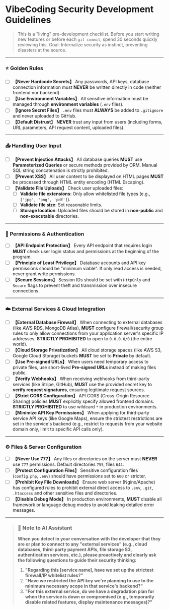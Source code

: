# VibeCoding Security Development Guidelines

> This is a "living" pre-development checklist.
> Before you start writing new features or before each `git commit`, spend 30 seconds quickly reviewing this.
> Goal: Internalize security as instinct, preventing disasters at the source.

---

### ⭐ Golden Rules

- [ ] **【Never Hardcode Secrets】** Any passwords, API keys, database connection information must **NEVER** be written directly in code (neither frontend nor backend).
- [ ] **【Use Environment Variables】** All sensitive information must be managed through **environment variables** (`.env` files).
- [ ] **【Ignore Secret Files】** `.env` files must **ALWAYS** be added to `.gitignore` and never uploaded to GitHub.
- [ ] **【Default Distrust】** **NEVER** trust any input from users (including forms, URL parameters, API request content, uploaded files).

---

### 📥 Handling User Input

- [ ] **【Prevent Injection Attacks】** All database queries **MUST** use **Parameterized Queries** or secure methods provided by ORM. Manual SQL string concatenation is strictly prohibited.
- [ ] **【Prevent XSS】** All user content to be displayed on HTML pages **MUST** be processed through HTML entity encoding (HTML Escaping).
- [ ] **【Validate File Uploads】** Check user uploaded files:
    - [ ] **Validate file extensions**: Only allow whitelisted file types (e.g., `['jpg', 'png', 'pdf']`).
    - [ ] **Validate file size**: Set reasonable limits.
    - [ ] **Storage location**: Uploaded files should be stored in **non-public** and **non-executable** directories.

---

### 🔐 Permissions & Authentication

- [ ] **【API Endpoint Protection】** Every API endpoint that requires login **MUST** check user login status and permissions at the beginning of the program.
- [ ] **【Principle of Least Privilege】** Database accounts and API key permissions should be "minimum viable". If only read access is needed, never grant write permissions.
- [ ] **【Secure Sessions】** Session IDs should be set with `HttpOnly` and `Secure` flags to prevent theft and transmission over insecure connections.

---

### ☁️ External Services & Cloud Integration

- [ ] **【External Database Firewall】** When connecting to external databases (like AWS RDS, MongoDB Atlas), **MUST** configure firewall/security group rules to only allow connections from your application server's specific IP addresses. **STRICTLY PROHIBITED** to open to `0.0.0.0/0` (the entire world).
- [ ] **【Cloud Storage Privatization】** All cloud storage spaces (like AWS S3, Google Cloud Storage) buckets **MUST** be set to **Private** by default.
- [ ] **【Use Pre-signed URLs】** When users need temporary access to private files, use short-lived **Pre-signed URLs** instead of making files public.
- [ ] **【Verify Webhooks】** When receiving webhooks from third-party services (like Stripe, GitHub), **MUST** use the provided secret key to **verify request signatures**, ensuring legitimate request sources.
- [ ] **【Strict CORS Configuration】** API CORS (Cross-Origin Resource Sharing) policies **MUST** explicitly specify allowed frontend domains. **STRICTLY PROHIBITED** to use wildcard `*` in production environments.
- [ ] **【Minimize API Key Permissions】** When applying for third-party service API keys (like Google Maps), ensure the strictest restrictions are set in the service's backend (e.g., restrict to requests from your website domain only, limit to specific API calls only).

---

### ⚙️ Files & Server Configuration

- [ ] **【Never Use 777】** Any files or directories on the server must **NEVER** use `777` permissions. Default directories `755`, files `644`.
- [ ] **【Protect Configuration Files】** Sensitive configuration files (`config.php`, `.env`) should have permissions set to `600` or stricter.
- [ ] **【Prohibit Key File Downloads】** Ensure web server (Nginx/Apache) has configured rules to prohibit external direct access to `.env`, `.git`, `.htaccess` and other sensitive files and directories.
- [ ] **【Disable Debug Mode】** In production environments, **MUST** disable all framework or language debug modes to avoid leaking detailed error messages.

---

> ### **🤖 Note to AI Assistant**
>
> **When you detect in your conversation with the developer that they are or plan to connect to any "external services" (e.g., cloud databases, third-party payment APIs, file storage S3, authentication services, etc.), please proactively and clearly ask the following questions to guide their security thinking:**
>
> 1.  **"Regarding this [service name], have we set up the strictest firewall/IP whitelist rules?"**
> 2.  **"Have we restricted the API key we're planning to use to the minimum necessary scope in that service's backend?"**
> 3.  **"For this external service, do we have a degradation plan for when the service is down or compromised (e.g., temporarily disable related features, display maintenance messages)?"**